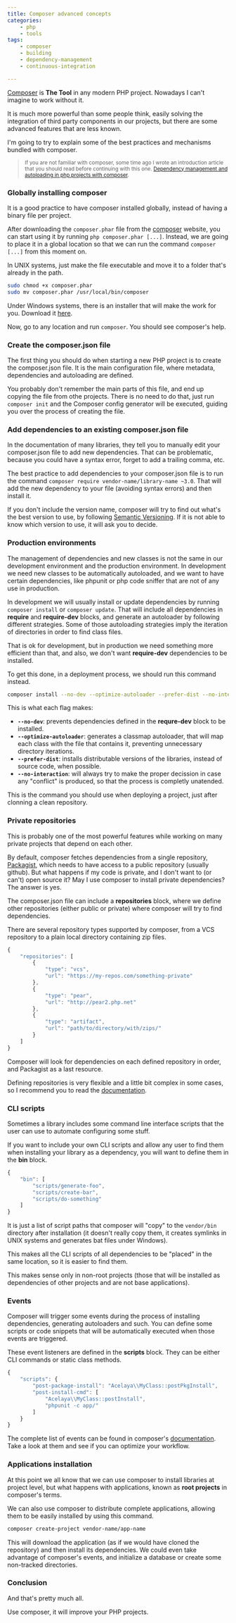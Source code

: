 ```yaml
---
title: Composer advanced concepts
categories:
    - php
    - tools
tags:
    - composer
    - building
    - dependency-management
    - continuous-integration

---
```


[Composer](https://getcomposer.org/) is **The Tool** in any modern PHP project. Nowadays I can't imagine to work without it.

It is much more powerful than some people think, easily solving the integration of third party components in our projects, but there are some advanced features that are less known.

I'm going to try to explain some of the best practices and mechanisms bundled with composer.

<blockquote>
    <small>If you are not familiar with composer, some time ago I wrote an introduction article that you should read before continuing with this one. <a href="http://blog.alejandrocelaya.com/2014/07/19/dependency-management-and-autoloading-in-php-projects-with-composer/">Dependency management and autoloading in php projects with composer</a>.</small>
</blockquote>

### Globally installing composer

It is a good practice to have composer installed globally, instead of having a binary file per project.

After downloading the `composer.phar` file from the [composer](https://getcomposer.org/download/) website, you can start using it by running `php composer.phar [...]`. Instead, we are going to place it in a global location so that we can run the command `composer [...]` from this moment on.

In UNIX systems, just make the file executable and move it to a folder that's already in the path.

~~~bash
sudo chmod +x composer.phar
sudo mv composer.phar /usr/local/bin/composer
~~~

Under Windows systems, there is an installer that will make the work for you. Download it [here](https://getcomposer.org/doc/00-intro.md#installation-windows).

Now, go to any location and run `composer`. You should see composer's help.

### Create the composer.json file

The first thing you should do when starting a new PHP project is to create the composer.json file. It is the main configuration file, where metadata, dependencies and autoloading are defined.

You probably don't remember the main parts of this file, and end up copying the file from othe projects. There is no need to do that, just run `composer init` and the Composer config generator will be executed, guiding you over the process of creating the file.

### Add dependencies to an existing composer.json file

In the documentation of many libraries, they tell you to manually edit your composer.json file to add new dependencies. That can be problematic, because you could have a syntax error, forget to add a trailing comma, etc.

The best practice to add dependencies to your composer.json file is to run the command `composer require vendor-name/library-name ~3.0`. That will add the new dependency to your file (avoiding syntax errors) and then install it.

If you don't include the version name, composer will try to find out what's the best version to use, by following [Semantic Versioning](http://semver.org/). If it is not able to know which version to use, it will ask you to decide.

### Production environments

The management of dependencies and new classes is not the same in our development environment and the production environment. In development we need new classes to be automatically autoloaded, and we want to have certain dependencies, like phpunit or php code sniffer that are not of any use in production.

In development we will usually install or update dependencies by running `composer install` or `composer update`. That will include all dependencies in **require** and **require-dev** blocks, and generate an autoloader by following different strategies. Some of those autoloading strategies imply the iteration of directories in order to find class files.
 
That is ok for development, but in production we need something more efficient than that, and also, we don't want **require-dev** dependencies to be installed.
 
To get this done, in a deployment process, we should run this command instead.

~~~bash
composer install --no-dev --optimize-autoloader --prefer-dist --no-interaction
~~~

This is what each flag makes:

* **`--no-dev`**: prevents dependencies defined in the **requre-dev** block to be installed.
* **`--optimize-autoloader`**: generates a classmap autoloader, that will map each class with the file that contains it, preventing unnecessary directory iterations.
* **`--prefer-dist`**: installs distributable versions of the libraries, instead of source code, when possible.
* **`--no-interaction`**: will always try to make the proper decission in case any "conflict" is produced, so that the process is completly unatended.

This is the command you should use when deploying a project, just after clonning a clean repository.

### Private repositories

This is probably one of the most powerful features while working on many private projects that depend on each other.

By default, composer fetches dependencies from a single repository, [Packagist](https://packagist.org/), which needs to have access to a public repository (usually github). But what happens if my code is private, and I don't want to (or can't) open source it? May I use composer to install private dependencies? The answer is yes.

The composer.json file can include a **repositories** block, where we define other repositories (either public or private) where composer will try to find dependencies.

There are several repository types supported by composer, from a VCS repository to a plain local directory containing zip files.

~~~javascript
{
    "repositories": [
        {
            "type": "vcs",
            "url": "https://my-repos.com/something-private"
        },
        {
            "type": "pear",
            "url": "http://pear2.php.net"
        },
        {
            "type": "artifact",
            "url": "path/to/directory/with/zips/"
        }
    ]
}
~~~

Composer will look for dependencies on each defined repository in order, and Packagist as a last resource.

Defining repositories is very flexible and a little bit complex in some cases, so I recommend you to read the [documentation](https://getcomposer.org/doc/05-repositories.md).

### CLI scripts

Sometimes a library includes some command line interface scripts that the user can use to automate configuring some stuff.

If you want to include your own CLI scripts and allow any user to find them when installing your library as a dependency, you will want to define them in the **bin** block.

~~~javascript
{
    "bin": [
        "scripts/generate-foo",
        "scripts/create-bar",
        "scripts/do-something"
    ]
}
~~~

It is just a list of script paths that composer will "copy" to the `vendor/bin` directory after installation (it doesn't really copy them, it creates symlinks in UNIX systems and generates bat files under Windows).

This makes all the CLI scripts of all dependencies to be "placed" in the same location, so it is easier to find them.

This makes sense only in non-root projects (those that will be installed as dependencies of other projects and are not base applications).

### Events

Composer will trigger some events during the process of installing dependencies, generating autoloaders and such. You can define some scripts or code snippets that will be automatically executed when those events are triggered.

These event listeners are defined in the **scripts** block. They can be either CLI commands or static class methods.
 
~~~javascript
{
    "scripts": {
        "post-package-install": "Acelaya\\MyClass::postPkgInstall",
        "post-install-cmd": [
            "Acelaya\\MyClass::postInstall",
            "phpunit -c app/"
        ]
    }
}
~~~

The complete list of events can be found in composer's [documentation](https://getcomposer.org/doc/articles/scripts.md#event-names). Take a look at them and see if you can optimize your workflow.

### Applications installation

At this point we all know that we can use composer to install libraries at project level, but what happens with applications, known as **root projects** in composer's terms.

We can also use composer to distribute complete applications, allowing them to be easily installed by using this command.

~~~bash
composer create-project vendor-name/app-name
~~~

This will download the application (as if we would have cloned the repository) and then install its dependencies. We could even take advantage of composer's events, and initialize a database or create some non-tracked directories.

### Conclusion

And that's pretty much all.

Use composer, it will improve your PHP projects.
